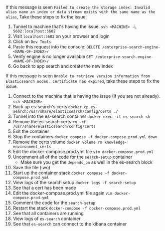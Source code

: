 If this message is seen `Failed to create the storage index: Invalid alias name an index or data stream exists with the same name as the alias`, Take these steps to fix the issue. 

1. Tunnel to machine that's having the issue. `ssh <MACHINE> -L 5602:localhost:5602`
2. Visit `localhost:5602` on your browser and login
3. Click on `Dev Tools`
4. Paste this request into the console: `DELETE /enterprise-search-engine-<NAME-OF-INDEX>/`
5. Verify engine is no longer available `GET /enterprise-search-engine-<NAME-OF-INDEX>/`
6. Go back to app search and create the new index

If this message is seen `Unable to retrieve version information from Elasticsearch nodes. certificate has expired`, take these steps to fix the issue. 

1. Connect to the machine that is having the issue (If you are not already). `ssh <MACHINE>`
2. Back up es-search's certs `docker cp es-search:/usr/share/elasticsearch/config/certs ./`
3. Tunnel into the es-search container `docker exec -it es-search sh`
4. Remove the es-search certs `rm -rf /usr/share/elasticsearch/config/certs`
5. Exit the container
6. Stop the containers `docker compose -f docker-compose.prod.yml down`
7. Remove the certs volume `docker volume rm knowledge-environment_certs`
8. Edit the docker-compose.prod.yml file `vim docker-compose.prod.yml`
9. Uncomment all of the code for the `search-setup` container
    - Make sure you get the `depends_on` as well in the es-search block
10. Save the file (:wq)
11. Start up the container stack `docker compose -f docker-compose.prod.yml`
12. View logs of the search setup `docker logs -f search-setup`
13. See that a cert has been made
14. Edit the docker-compose.prod.yml file again `vim docker-compose.prod.yml`
15. Comment the code for the `search-setup` 
16. Restart the stack `docker-compose -f docker-compose.prod.yml`
17. See that all containers are running
18. View logs of `es-search` container
19. See that `es-search` can connect to the kibana container